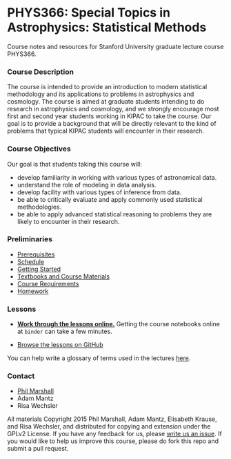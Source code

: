 # PHYS366: Special Topics in Astrophysics: Statistical Methods 

Course notes and resources for Stanford University graduate lecture course PHYS366.

### Course Description

The course is intended to provide an introduction to modern
statistical methodology and its applications to problems in
astrophysics and cosmology.  The course is aimed at graduate students
intending to do research in astrophysics and cosmology, and we
strongly encourage most first and second year students working in
KIPAC to take the course.  Our goal is to provide a background that
will be directly relevant to the kind of problems that typical KIPAC
students will encounter in their research.

### Course Objectives

Our goal is that students taking this course will:
* develop familiarity in working with various types of astronomical data.
* understand the role of modeling in data analysis.
* develop facility with various types of inference from data.
* be able to critically evaluate and apply commonly used statistical methodologies.
* be able to apply advanced statistical reasoning to problems they are likely to encounter in their research.

### Preliminaries

* [Prerequisites](https://github.com/drphilmarshall/StatisticalMethods/blob/master/doc/Prereqs.md)
* [Schedule](https://github.com/drphilmarshall/StatisticalMethods/blob/master/doc/Schedule.md)
* [Getting Started](https://github.com/drphilmarshall/StatisticalMethods/blob/master/doc/GettingStarted.md)
* [Textbooks and Course Materials](https://github.com/drphilmarshall/StatisticalMethods/blob/master/doc/Textbooks.md)
* [Course Requirements](https://github.com/drphilmarshall/StatisticalMethods/blob/master/doc/Requirements.md)
* [Homework](https://github.com/drphilmarshall/StatisticalMethods/blob/master/doc/Homework.md)

### Lessons

* **[Work through the lessons online.](http://mybinder.org/repo/drphilmarshall/StatisticalMethods)** Getting the course notebooks online at `binder` can take a few minutes.

<!-- This badge does not always appear - the binder instance of the repo is very temporary indeed! [![Binder](http://mybinder.org/badge.svg)](http://mybinder.org/repo/drphilmarshall/StatisticalMethods) --> 

* [Browse the lessons on GitHub](https://github.com/drphilmarshall/StatisticalMethods/blob/master/index.ipynb)

You can help write a glossary of terms used in the lectures [here](doc/Glossary.md).

### Contact

* [Phil Marshall](https://github.com/drphilmarshall/StatisticalMethods/issues/new?body=@drphilmarshall)
* Adam Mantz
* Risa Wechsler

All materials Copyright 2015 Phil Marshall, Adam Mantz, Elisabeth Krause, and Risa Wechsler, and distributed for copying and extension under the GPLv2 License. If you have any feedback for us, please [write us an issue](https://github.com/drphilmarshall/StatisticalMethods/issues). If you would like to help us improve this course, please do fork this repo and submit a pull request.
